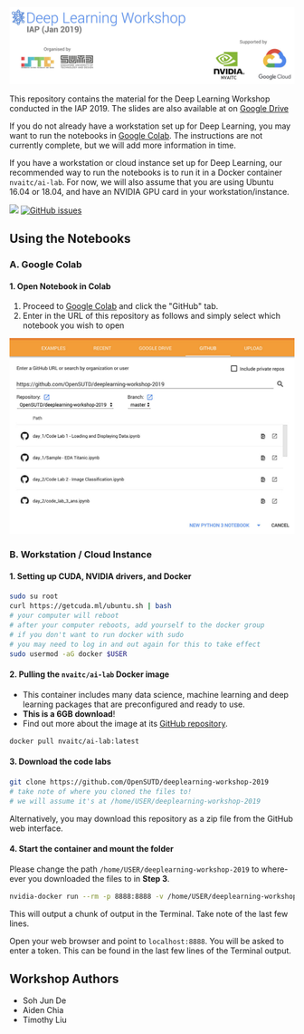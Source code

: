 ![](images/dl-iap-header.jpg)

This repository contains the material for the Deep Learning Workshop conducted in the IAP 2019. The slides are also available at on [Google Drive](bit.ly/dl-iap-1) 

If you do not already have a workstation set up for Deep Learning, you may want to run the notebooks in [Google Colab](https://colab.research.google.com/). The instructions are not currently complete, but we will add more information in time.

If you have a workstation or cloud instance set up for Deep Learning, our recommended way to run the notebooks is to run it in a Docker container `nvaitc/ai-lab`. For now, we will also assume that you are using Ubuntu 16.04 or 18.04, and have an NVIDIA GPU card in your workstation/instance. 

![](https://img.shields.io/github/license/opensutd/deeplearning-workshop-2019.svg) [![GitHub issues](https://img.shields.io/github/issues/OpenSUTD/deeplearning-workshop-2019.svg)](https://github.com/OpenSUTD/deeplearning-workshop-2019/issues)

## Using the Notebooks

### A. Google Colab

#### 1. Open Notebook in Colab

1. Proceed to [Google Colab](https://colab.research.google.com) and click the "GitHub" tab.
2. Enter in the URL of this repository as follows and simply select which notebook you wish to open

![](images/colab_1.jpg)

### B. Workstation / Cloud Instance

#### 1. Setting up CUDA, NVIDIA drivers, and Docker

```bash
sudo su root
curl https://getcuda.ml/ubuntu.sh | bash
# your computer will reboot
# after your computer reboots, add yourself to the docker group
# if you don't want to run docker with sudo
# you may need to log in and out again for this to take effect
sudo usermod -aG docker $USER
```

#### 2. Pulling the `nvaitc/ai-lab` Docker image

* This container includes many data science, machine learning and deep learning packages that are preconfigured and ready to use.
* **This is a 6GB download**!
* Find out more about the image at its [GitHub repository](https://github.com/NVAITC/ai-lab).

```bash
docker pull nvaitc/ai-lab:latest
```

#### 3. Download the code labs

```bash
git clone https://github.com/OpenSUTD/deeplearning-workshop-2019
# take note of where you cloned the files to!
# we will assume it's at /home/USER/deeplearning-workshop-2019
```

Alternatively, you may download this repository as a zip file from the GitHub web interface.

#### 4. Start the container and mount the folder

Please change the path `/home/USER/deeplearning-workshop-2019` to where-ever you downloaded the files to in **Step 3**.

```bash
nvidia-docker run --rm -p 8888:8888 -v /home/USER/deeplearning-workshop-2019:/home/jovyan/ nvaitc/ai-lab
```

This will output a chunk of output in the Terminal. Take note of the last few lines.

Open your web browser and point to `localhost:8888`. You will be asked to enter a token. This can be found in the last few lines of the Terminal output.

## Workshop Authors

* Soh Jun De
* Aiden Chia
* Timothy Liu

